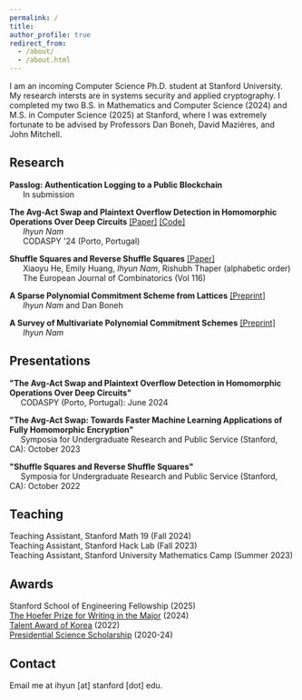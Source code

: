 ```yaml
---
permalink: /
title:
author_profile: true
redirect_from:
  - /about/
  - /about.html
---
```

I am an incoming Computer Science Ph.D. student at Stanford University. My research intersts are in systems security and applied cryptography. I completed my two B.S. in Mathematics and Computer Science (2024) and M.S. in Computer Science (2025) at Stanford, where I was extremely fortunate to be advised by Professors Dan Boneh, David Maziéres, and John Mitchell.

## Research <a id="research"></a>
**Passlog: Authentication Logging to a Public Blockchain**
<br>&nbsp;&nbsp;&nbsp;&nbsp;&nbsp; In submission

**The Avg-Act Swap and Plaintext Overflow Detection in Homomorphic Operations Over Deep Circuits** [[Paper]](https://dl.acm.org/doi/pdf/10.1145/3626232.3653277) [[Code]](https://github.com/ihyunnam/Avg-Act-Swap)
<br>&nbsp;&nbsp;&nbsp;&nbsp;&nbsp; *Ihyun Nam*
<br>&nbsp;&nbsp;&nbsp;&nbsp;&nbsp; CODASPY '24 (Porto, Portugal)

**Shuffle Squares and Reverse Shuffle Squares** [[Paper]](https://pdf.sciencedirectassets.com/272420/1-s2.0-S0195669823X00079/1-s2.0-S0195669823002019/main.pdf?X-Amz-Security-Token=IQoJb3JpZ2luX2VjEID%2F%2F%2F%2F%2F%2F%2F%2F%2F%2FwEaCXVzLWVhc3QtMSJHMEUCID0bKPQNxvp94mwkosn%2F7rx8sDLuXQaFqkhfXXJXAg6sAiEAgIemgjCp8TeWTcGID9ZdP%2FhO9SrPjSg8dzgeUwTy4LwquwUIyf%2F%2F%2F%2F%2F%2F%2F%2F%2F%2FARAFGgwwNTkwMDM1NDY4NjUiDNRI012SD7tos9i7CiqPBStFTwRjGH5zUKgB1cBnbqsuv53Zg3gxrVx7hjM9zJkpAlm%2F%2BUk8eABasvbf3ZKjVW9JfilYXyw4AW1cNiZ06kY%2FsCb2aPb4tVqX9ZzgOLzC3ZzAnPn2XXyDv1y%2FIYuUUWn9vtVuSYMbPfiOYtrbVKeaWRjF%2FslbDtnyJPSQhrrrw068KKvmLmdR4tUuDA96haR2d3KnPfGZ%2BI4czOAXe19hUUhIbLXYZnbs2%2BFRi1vVYEVVCc78jXGGGca1NCBxYkymYsyvlNCrzA8HD%2Fhd39vfnyExta7Mr%2B3VTtks3QvCsShpPW%2F5XsIGC7uZSNPXTItb0R8vk1ACbX0G3hRWUorQXAef4NzMhBlvua%2BQ9vduU4HJfJXiwwJ5FqUQC0TSRAio6%2Fy0Eu187JOa0OpqPhWbDE9lg6Oke5eQGkiWSmAaM55sarmVyktjIzBtlC5RE%2BQfFP7yAmDg6TCc2xszaol9tpC73CGmWrFCOdnK5nSjKt4%2Fidg%2B8yfIqlZnC%2FUEq9mg9W5QQqHoYQuK60QRquveXQGGTv7bbF9eOYFw9wbUeiL4M%2B%2BuV8oCY%2Bi38GZ316kzmcNmVak2vXQ3yucntsWj9mW4d46ZRyIeqADUZoE08H87Ov%2BgBy5IjXxG0kB7NJ4iSIwsVauy89SDAiqFUtFqlDgJe0K4dv6yX8WPSDJsm6FsFs4kapGW2u0oLSLuceTHiHvQq3z1EVXAEdBRHaFxEG57lfF%2BR%2FrF0JaZhmxCQyIrFH%2BNmDUwema69ZUwkzJcs0nLNI7antAYHIsEwkWkbmdDmy0esSTH2ggc7RlNsczyuc0R0CfWCY1S45h70lXG4TY9hWNvarizW1zXfsjtcQBiq0DOWKej%2Fy8SqMww2d78twY6sQFLrRBFL%2B1WbDt0LVBx0TB%2B8pwuOKPkqLb%2BwzP28OTGHw2DvHM15t8CDgKVajbedte0tyKpbDWgLmRfzou8J0%2B9Sz3vUAw1YzbxWmvA28G12fHlSkZhT8v67yRHq%2BVUHeFw6ZH6eKvkFN%2B%2FzZv%2BSsWFr7CfVwfjEvwLCsXsxFY2ymWwFCxifp4675dJ2vqpvljpBoqoCbAWYh1pbL9YRjx0cySz%2Bfy%2BombnOhkxXNuMOdg%3D&X-Amz-Algorithm=AWS4-HMAC-SHA256&X-Amz-Date=20241004T005649Z&X-Amz-SignedHeaders=host&X-Amz-Expires=300&X-Amz-Credential=ASIAQ3PHCVTYSIRJC5A2%2F20241004%2Fus-east-1%2Fs3%2Faws4_request&X-Amz-Signature=b99419d4c139f49d976d20301983bf724ae0e78b169ab8a96df421f6f0afd9ea&hash=bc2c052aeb7171d4467a60aec96cd1e75557dd780666fb2fcb353270f6ba7f9d&host=68042c943591013ac2b2430a89b270f6af2c76d8dfd086a07176afe7c76c2c61&pii=S0195669823002019&tid=spdf-2d06e26e-bea6-4448-8cec-27a3162605aa&sid=c0d810a07f18b9460788338-69cdd54e306agxrqa&type=client&tsoh=d3d3LnNjaWVuY2VkaXJlY3QuY29t&ua=10145d06035156540b03&rr=8cd136da6b72cf2f&cc=us)
<br>&nbsp;&nbsp;&nbsp;&nbsp;&nbsp; Xiaoyu He, Emily Huang, *Ihyun Nam*, Rishubh Thaper (alphabetic order)
<br>&nbsp;&nbsp;&nbsp;&nbsp;&nbsp; The European Journal of Combinatorics (Vol 116)

**A Sparse Polynomial Commitment Scheme from Lattices** [[Preprint]](/files/spartic.pdf)
<br>&nbsp;&nbsp;&nbsp;&nbsp;&nbsp; *Ihyun Nam* and Dan Boneh

**A Survey of Multivariate Polynomial Commitment Schemes** [[Preprint]](https://arxiv.org/pdf/2306.11383)
<br>&nbsp;&nbsp;&nbsp;&nbsp;&nbsp; *Ihyun Nam*

## Presentations <a id="presentations"></a>
<b>"The Avg-Act Swap and Plaintext Overflow Detection in Homomorphic Operations Over Deep Circuits"</b>
<br>&nbsp;&nbsp;&nbsp;&nbsp;&nbsp;CODASPY (Porto, Portugal): June 2024

<b>"The Avg-Act Swap: Towards Faster Machine Learning Applications of Fully Homomorphic Encryption"</b>
<br>&nbsp;&nbsp;&nbsp;&nbsp;&nbsp;Symposia for Undergraduate Research and Public Service (Stanford, CA): October 2023

<b>"Shuffle Squares and Reverse Shuffle Squares"</b>
<br>&nbsp;&nbsp;&nbsp;&nbsp;&nbsp;Symposia for Undergraduate Research and Public Service (Stanford, CA): October 2022

## Teaching <a id="teaching"></a>
Teaching Assistant, Stanford Math 19 (Fall 2024)
<br>Teaching Assistant, Stanford Hack Lab (Fall 2023)
<br>Teaching Assistant, Stanford University Mathematics Camp (Summer 2023)

## Awards <a id="awards"></a>
Stanford School of Engineering Fellowship (2025)
<br>[The Hoefer Prize for Writing in the Major](https://pwr.stanford.edu/hoefer-prize-essays-archive) (2024)
<br>[Talent Award of Korea](https://en.wikipedia.org/wiki/Talent_Award_of_Korea) (2022)
<br>[Presidential Science Scholarship](https://educationusa.state.gov/scholarships/presidential-science-scholarship-korea-student-aid-foundation-hangugjanghagjaedan) (2020-24)

## Contact
Email me at ihyun [at] stanford [dot] edu.
